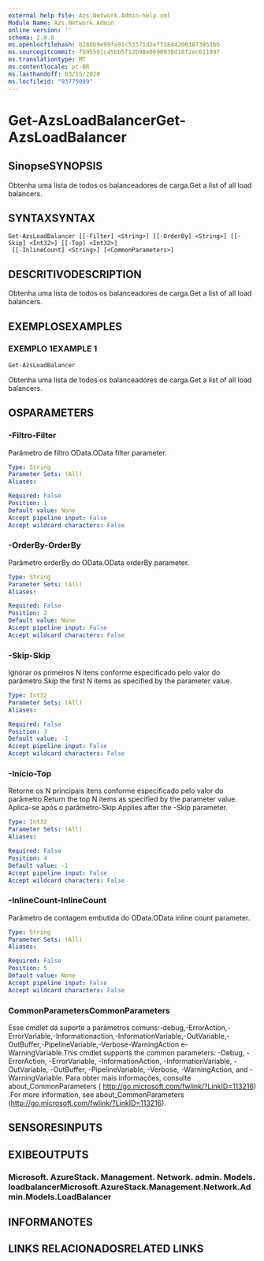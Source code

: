```yaml
---
external help file: Azs.Network.Admin-help.xml
Module Name: Azs.Network.Admin
online version: ''
schema: 2.0.0
ms.openlocfilehash: b280b9e99fa91c53371d2eff38d42003873951bb
ms.sourcegitcommit: fb95591c45bb5f12b98e0690938d18f2ec611897
ms.translationtype: MT
ms.contentlocale: pt-BR
ms.lasthandoff: 03/15/2020
ms.locfileid: "93775089"
---
```

# <span data-ttu-id="59eaa-101">Get-AzsLoadBalancer</span><span class="sxs-lookup"><span data-stu-id="59eaa-101">Get-AzsLoadBalancer</span></span>

## <span data-ttu-id="59eaa-102">Sinopse</span><span class="sxs-lookup"><span data-stu-id="59eaa-102">SYNOPSIS</span></span>
<span data-ttu-id="59eaa-103">Obtenha uma lista de todos os balanceadores de carga.</span><span class="sxs-lookup"><span data-stu-id="59eaa-103">Get a list of all load balancers.</span></span>

## <span data-ttu-id="59eaa-104">SYNTAX</span><span class="sxs-lookup"><span data-stu-id="59eaa-104">SYNTAX</span></span>

```
Get-AzsLoadBalancer [[-Filter] <String>] [[-OrderBy] <String>] [[-Skip] <Int32>] [[-Top] <Int32>]
 [[-InlineCount] <String>] [<CommonParameters>]
```

## <span data-ttu-id="59eaa-105">DESCRITIVO</span><span class="sxs-lookup"><span data-stu-id="59eaa-105">DESCRIPTION</span></span>
<span data-ttu-id="59eaa-106">Obtenha uma lista de todos os balanceadores de carga.</span><span class="sxs-lookup"><span data-stu-id="59eaa-106">Get a list of all load balancers.</span></span>

## <span data-ttu-id="59eaa-107">EXEMPLOS</span><span class="sxs-lookup"><span data-stu-id="59eaa-107">EXAMPLES</span></span>

### <span data-ttu-id="59eaa-108">EXEMPLO 1</span><span class="sxs-lookup"><span data-stu-id="59eaa-108">EXAMPLE 1</span></span>
```
Get-AzsLoadBalancer
```

<span data-ttu-id="59eaa-109">Obtenha uma lista de todos os balanceadores de carga.</span><span class="sxs-lookup"><span data-stu-id="59eaa-109">Get a list of all load balancers.</span></span>

## <span data-ttu-id="59eaa-110">OS</span><span class="sxs-lookup"><span data-stu-id="59eaa-110">PARAMETERS</span></span>

### <span data-ttu-id="59eaa-111">-Filtro</span><span class="sxs-lookup"><span data-stu-id="59eaa-111">-Filter</span></span>
<span data-ttu-id="59eaa-112">Parâmetro de filtro OData.</span><span class="sxs-lookup"><span data-stu-id="59eaa-112">OData filter parameter.</span></span>

```yaml
Type: String
Parameter Sets: (All)
Aliases:

Required: False
Position: 1
Default value: None
Accept pipeline input: False
Accept wildcard characters: False
```

### <span data-ttu-id="59eaa-113">-OrderBy</span><span class="sxs-lookup"><span data-stu-id="59eaa-113">-OrderBy</span></span>
<span data-ttu-id="59eaa-114">Parâmetro orderBy do OData.</span><span class="sxs-lookup"><span data-stu-id="59eaa-114">OData orderBy parameter.</span></span>

```yaml
Type: String
Parameter Sets: (All)
Aliases:

Required: False
Position: 2
Default value: None
Accept pipeline input: False
Accept wildcard characters: False
```

### <span data-ttu-id="59eaa-115">-Skip</span><span class="sxs-lookup"><span data-stu-id="59eaa-115">-Skip</span></span>
<span data-ttu-id="59eaa-116">Ignorar os primeiros N itens conforme especificado pelo valor do parâmetro.</span><span class="sxs-lookup"><span data-stu-id="59eaa-116">Skip the first N items as specified by the parameter value.</span></span>

```yaml
Type: Int32
Parameter Sets: (All)
Aliases:

Required: False
Position: 3
Default value: -1
Accept pipeline input: False
Accept wildcard characters: False
```

### <span data-ttu-id="59eaa-117">-Início</span><span class="sxs-lookup"><span data-stu-id="59eaa-117">-Top</span></span>
<span data-ttu-id="59eaa-118">Retorne os N principais itens conforme especificado pelo valor do parâmetro.</span><span class="sxs-lookup"><span data-stu-id="59eaa-118">Return the top N items as specified by the parameter value.</span></span>
<span data-ttu-id="59eaa-119">Aplica-se após o parâmetro-Skip.</span><span class="sxs-lookup"><span data-stu-id="59eaa-119">Applies after the -Skip parameter.</span></span>

```yaml
Type: Int32
Parameter Sets: (All)
Aliases:

Required: False
Position: 4
Default value: -1
Accept pipeline input: False
Accept wildcard characters: False
```

### <span data-ttu-id="59eaa-120">-InlineCount</span><span class="sxs-lookup"><span data-stu-id="59eaa-120">-InlineCount</span></span>
<span data-ttu-id="59eaa-121">Parâmetro de contagem embutida do OData.</span><span class="sxs-lookup"><span data-stu-id="59eaa-121">OData inline count parameter.</span></span>

```yaml
Type: String
Parameter Sets: (All)
Aliases:

Required: False
Position: 5
Default value: None
Accept pipeline input: False
Accept wildcard characters: False
```

### <span data-ttu-id="59eaa-122">CommonParameters</span><span class="sxs-lookup"><span data-stu-id="59eaa-122">CommonParameters</span></span>
<span data-ttu-id="59eaa-123">Esse cmdlet dá suporte a parâmetros comuns:-debug,-ErrorAction,-ErrorVariable,-Informationaction,-InformationVariable,-OutVariable,-OutBuffer,-PipelineVariable,-Verbose-WarningAction e-WarningVariable.</span><span class="sxs-lookup"><span data-stu-id="59eaa-123">This cmdlet supports the common parameters: -Debug, -ErrorAction, -ErrorVariable, -InformationAction, -InformationVariable, -OutVariable, -OutBuffer, -PipelineVariable, -Verbose, -WarningAction, and -WarningVariable.</span></span> <span data-ttu-id="59eaa-124">Para obter mais informações, consulte about_CommonParameters ( http://go.microsoft.com/fwlink/?LinkID=113216) .</span><span class="sxs-lookup"><span data-stu-id="59eaa-124">For more information, see about_CommonParameters (http://go.microsoft.com/fwlink/?LinkID=113216).</span></span>

## <span data-ttu-id="59eaa-125">SENSORES</span><span class="sxs-lookup"><span data-stu-id="59eaa-125">INPUTS</span></span>

## <span data-ttu-id="59eaa-126">EXIBE</span><span class="sxs-lookup"><span data-stu-id="59eaa-126">OUTPUTS</span></span>

### <span data-ttu-id="59eaa-127">Microsoft. AzureStack. Management. Network. admin. Models. loadbalancer</span><span class="sxs-lookup"><span data-stu-id="59eaa-127">Microsoft.AzureStack.Management.Network.Admin.Models.LoadBalancer</span></span>

## <span data-ttu-id="59eaa-128">INFORMA</span><span class="sxs-lookup"><span data-stu-id="59eaa-128">NOTES</span></span>

## <span data-ttu-id="59eaa-129">LINKS RELACIONADOS</span><span class="sxs-lookup"><span data-stu-id="59eaa-129">RELATED LINKS</span></span>
